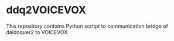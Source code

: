 # ddq2VOICEVOX
This repository contains Python scritpt to communication bridge of daidoquer2 to VOICEVOX
